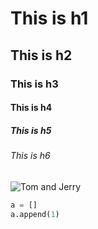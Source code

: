 # This is h1
## This is h2
### This is h3
#### This is h4
##### This is h5
###### This is h6


![Tom and Jerry](https://m.media-amazon.com/images/I/517yRBCPaGL.jpg)

``` python
a = []
a.append(1)
```
